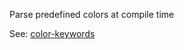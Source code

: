 Parse predefined colors at compile time

See: [color-keywords](https://www.w3.org/wiki/CSS/Properties/color/keywords)